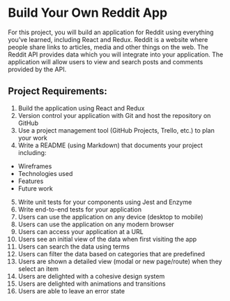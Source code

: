 Build Your Own Reddit App
=======

For this project, you will build an application for Reddit using everything you’ve learned, including React and Redux. Reddit is a website where people share links to articles, media and other things on the web. The Reddit API provides data which you will integrate into your application. The application will allow users to view and search posts and comments provided by the API.

Project Requirements:
-------
1. Build the application using React and Redux
2. Version control your application with Git and host the repository on GitHub
3. Use a project management tool (GitHub Projects, Trello, etc.) to plan your work
4. Write a README (using Markdown) that documents your project including:
 - Wireframes
 - Technologies used
 - Features
 - Future work
 
5. Write unit tests for your components using Jest and Enzyme
6. Write end-to-end tests for your application
7. Users can use the application on any device (desktop to mobile)
8. Users can use the application on any modern browser
9. Users can access your application at a URL
10. Users see an initial view of the data when first visiting the app
11. Users can search the data using terms
12. Users can filter the data based on categories that are predefined
13. Users are shown a detailed view (modal or new page/route) when they select an item
14. Users are delighted with a cohesive design system
15. Users are delighted with animations and transitions
16. Users are able to leave an error state
